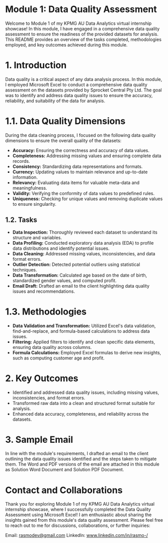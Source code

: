 # Module 1: Data Quality Assessment
Welcome to Module 1 of my KPMG AU Data Analytics virtual internship showcase! In this module, I have engaged in a comprehensive data quality assessment to ensure the readiness of the provided datasets for analysis. This README provides an overview of the tasks completed, methodologies employed, and key outcomes achieved during this module.

# 1. Introduction
Data quality is a critical aspect of any data analysis process. In this module, I employed Microsoft Excel to conduct a comprehensive data quality assessment on the datasets provided by Sprocket Central Pty Ltd. The goal was to identify and address data quality issues to ensure the accuracy, reliability, and suitability of the data for analysis.

# 1.1. Data Quality Dimensions
During the data cleaning process, I focused on the following data quality dimensions to ensure the overall quality of the datasets:
- **Accuracy:** Ensuring the correctness and accuracy of data values.
- **Completeness:** Addressing missing values and ensuring complete data records.
- **Consistency:** Standardizing data representations and formats.
- **Currency:** Updating values to maintain relevance and up-to-date information.
- **Relevancy:** Evaluating data items for valuable meta-data and meaningfulness.
- **Validity:** Verifying the conformity of data values to predefined rules.
- **Uniqueness:** Checking for unique values and removing duplicate values to ensure singularity.

## 1.2. Tasks
- **Data Inspection:** Thoroughly reviewed each dataset to understand its structure and variables.
- **Data Profiling:**  Conducted exploratory data analysis (EDA) to profile data distributions and identify potential issues.
- **Data Cleaning:** Addressed missing values, inconsistencies, and data format errors.
- **Outlier Detection:** Detected potential outliers using statistical techniques.
- **Data Transformation:** Calculated age based on the date of birth, standardized gender values, and computed profit.
- **Email Draft:** Drafted an email to the client highlighting data quality issues and recommendations.

# 1.3. Methodologies
- **Data Validation and Transformation:** Utilized Excel's data validation, find-and-replace, and formula-based calculations to address data issues.
- **Filtering:** Applied filters to identify and clean specific data elements, ensuring data quality across columns.
- **Formula Calculations:** Employed Excel formulas to derive new insights, such as computing customer age and profit.

# 2. Key Outcomes
- Identified and addressed data quality issues, including missing values, inconsistencies, and format errors.
- Transformed raw data into a clean and structured format suitable for analysis.
- Enhanced data accuracy, completeness, and reliability across the datasets.
  
# 3. Sample Email
In line with the module's requirements, I drafted an email to the client outlining the data quality issues identified and the steps taken to mitigate them.
The Word and PDF versions of the email are attached in this module as Solution Word Document and Solution PDF Document.

# Contact and Collaborations
Thank you for exploring Module 1 of my KPMG AU Data Analytics virtual internship showcase, where I successfully completed the Data Quality Assessment using Microsoft Excel!
I am enthusiastic about sharing the insights gained from this module's data quality assessment. Please feel free to reach out to me for discussions, collaborations, or further inquiries:

Email: rasmodev@gmail.com
LinkedIn: www.linkedin.com/in/rasmo-/


